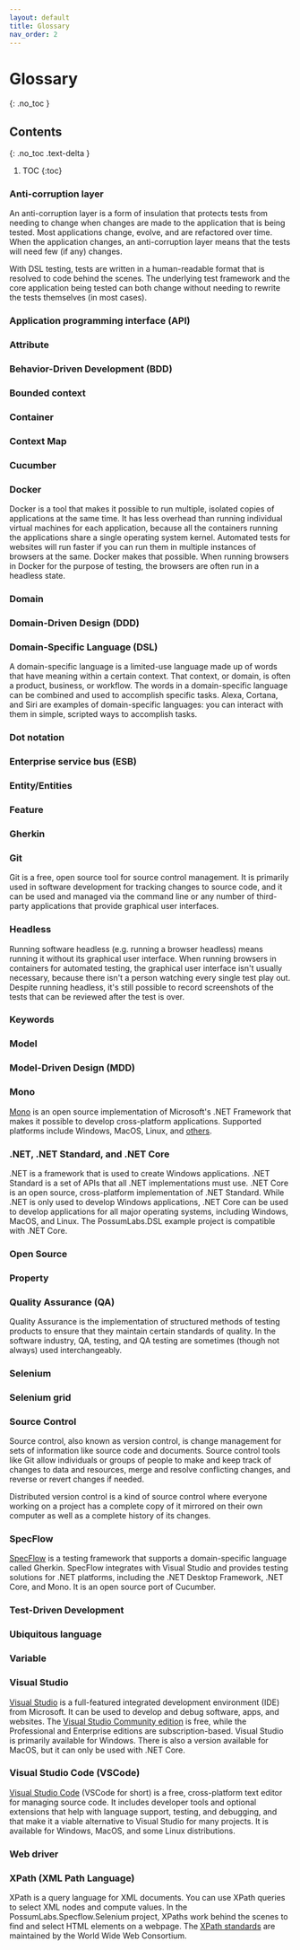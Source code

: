 ```yaml
---
layout: default
title: Glossary
nav_order: 2
---
```


# Glossary
{: .no_toc }

## Contents
{: .no_toc .text-delta }

1. TOC
{:toc}

### Anti-corruption layer

An anti-corruption layer is a form of insulation that protects tests from needing to change when changes are made to the application that is being tested. Most applications change, evolve, and are refactored over time. When the application changes, an anti-corruption layer means that the tests will need few (if any) changes.

With DSL testing, tests are written in a human-readable format that is resolved to code behind the scenes. The underlying test framework and the core application being tested can both change without needing to rewrite the tests themselves (in most cases).

### Application programming interface (API)

### Attribute

### Behavior-Driven Development (BDD)

### Bounded context

### Container

### Context Map

### Cucumber

### Docker

Docker is a tool that makes it possible to run multiple, isolated copies of applications at the same time. It has less overhead than running individual virtual machines for each application, because all the containers running the applications share a single operating system kernel. Automated tests for websites will run faster if you can run them in multiple instances of browsers at the same. Docker makes that possible. When running browsers in Docker for the purpose of testing, the browsers are often run in a headless state.

### Domain

### Domain-Driven Design (DDD)

### Domain-Specific Language (DSL)

A domain-specific language is a limited-use language made up of words that have meaning within a certain context. That context, or domain, is often a product, business, or workflow. The words in a domain-specific language can be combined and used to accomplish specific tasks. Alexa, Cortana, and Siri are examples of domain-specific languages: you can interact with them in simple, scripted ways to accomplish tasks.

### Dot notation

### Enterprise service bus (ESB)

### Entity/Entities

### Feature

### Gherkin

### Git

Git is a free, open source tool for source control management. It is primarily used in software development for tracking changes to source code, and it can be used and managed via the command line or any number of third-party applications that provide graphical user interfaces.

### Headless

Running software headless (e.g. running a browser headless) means running it without its graphical user interface. When running browsers in containers for automated testing, the graphical user interface isn't usually necessary, because there isn't a person watching every single test play out. Despite running headless, it's still possible to record screenshots of the tests that can be reviewed after the test is over.

### Keywords

### Model

### Model-Driven Design (MDD)

### Mono

[Mono](https://www.mono-project.com/) is an open source implementation of Microsoft's .NET Framework that makes it possible to develop cross-platform applications. Supported platforms include Windows, MacOS, Linux, and [others](https://www.mono-project.com/docs/about-mono/supported-platforms/).

### .NET, .NET Standard, and .NET Core

.NET is a framework that is used to create Windows applications. .NET Standard is a set of APIs that all .NET implementations must use. .NET Core is an open source, cross-platform implementation of .NET Standard. While .NET is only used to develop Windows applications, .NET Core can be used to develop applications for all major operating systems, including Windows, MacOS, and Linux. The PossumLabs.DSL example project is compatible with .NET Core.

### Open Source

### Property

### Quality Assurance (QA)

Quality Assurance is the implementation of structured methods of testing products to ensure that they maintain certain standards of quality. In the software industry, QA, testing, and QA testing are sometimes (though not always) used interchangeably.

### Selenium

### Selenium grid

### Source Control

Source control, also known as version control, is change management for sets of information like source code and documents. Source control tools like Git allow individuals or groups of people to make and keep track of changes to data and resources, merge and resolve conflicting changes, and reverse or revert changes if needed.

Distributed version control is a kind of source control where everyone working on a project has a complete copy of it mirrored on their own computer as well as a complete history of its changes.

### SpecFlow

[SpecFlow](https://specflow.org/) is a testing framework that supports a domain-specific language called Gherkin. SpecFlow integrates with Visual Studio and provides testing solutions for .NET platforms, including the .NET Desktop Framework, .NET Core, and Mono. It is an open source port of Cucumber.

### Test-Driven Development

### Ubiquitous language

### Variable

### Visual Studio

[Visual Studio](https://visualstudio.microsoft.com/) is a full-featured integrated development environment (IDE) from Microsoft. It can be used to develop and debug software, apps, and websites. The [Visual Studio Community edition](https://visualstudio.microsoft.com/free-developer-offers/) is free, while the Professional and Enterprise editions are subscription-based. Visual Studio is primarily available for Windows. There is also a version available for MacOS, but it can only be used with .NET Core.

### Visual Studio Code (VSCode)

[Visual Studio Code](https://code.visualstudio.com/) (VSCode for short) is a free, cross-platform text editor for managing source code. It includes developer tools and optional extensions that help with language support, testing, and debugging, and that make it a viable alternative to Visual Studio for many projects. It is available for Windows, MacOS, and some Linux distributions.

### Web driver

### XPath (XML Path Language)

XPath is a query language for XML documents. You can use XPath queries to select XML nodes and compute values. In the PossumLabs.Specflow.Selenium project, XPaths work behind the scenes to find and select HTML elements on a webpage. The [XPath standards](https://www.w3.org/TR/xpath/all/) are maintained by the World Wide Web Consortium.
